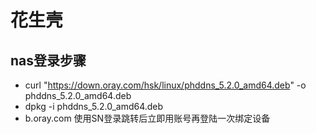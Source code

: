 # 花生壳

## nas登录步骤
- curl "https://down.oray.com/hsk/linux/phddns_5.2.0_amd64.deb" -o phddns_5.2.0_amd64.deb
- dpkg -i phddns_5.2.0_amd64.deb
- b.oray.com 使用SN登录跳转后立即用账号再登陆一次绑定设备